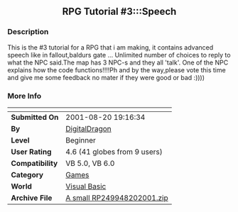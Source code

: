 ﻿<div align="center">

## RPG Tutorial \#3:::Speech


</div>

### Description

This is the #3 tutorial for a RPG that i am making, it contains advanced speech like in fallout,baldurs gate ... Unlimited number of choices to reply to what the NPC said.The map has 3 NPC-s and they all 'talk'. One of the NPC explains how the code functions!!!!Ph and by the way,please vote this time and give me some feedback no mater if they were good or bad :))))
 
### More Info
 


<span>             |<span>
---                |---
**Submitted On**   |2001-08-20 19:16:34
**By**             |[DigitalDragon](https://github.com/Planet-Source-Code/PSCIndex/blob/master/ByAuthor/digitaldragon.md)
**Level**          |Beginner
**User Rating**    |4.6 (41 globes from 9 users)
**Compatibility**  |VB 5\.0, VB 6\.0
**Category**       |[Games](https://github.com/Planet-Source-Code/PSCIndex/blob/master/ByCategory/games__1-38.md)
**World**          |[Visual Basic](https://github.com/Planet-Source-Code/PSCIndex/blob/master/ByWorld/visual-basic.md)
**Archive File**   |[A small RP249948202001\.zip](https://github.com/Planet-Source-Code/digitaldragon-rpg-tutorial-3-speech__1-26411/archive/master.zip)








